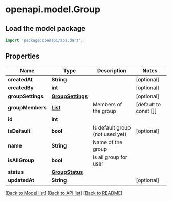 # openapi.model.Group

## Load the model package
```dart
import 'package:openapi/api.dart';
```

## Properties
Name | Type | Description | Notes
------------ | ------------- | ------------- | -------------
**createdAt** | **String** |  | [optional] 
**createdBy** | **int** |  | [optional] 
**groupSettings** | [**GroupSettings**](GroupSettings.md) |  | [optional] 
**groupMembers** | [**List<GroupMember>**](GroupMember.md) | Members of the group | [default to const []]
**id** | **int** |  | 
**isDefault** | **bool** | Is default group (not used yet) | [optional] 
**name** | **String** | Name of the group | 
**isAllGroup** | **bool** | Is all group for user | 
**status** | [**GroupStatus**](GroupStatus.md) |  | 
**updatedAt** | **String** |  | [optional] 

[[Back to Model list]](../README.md#documentation-for-models) [[Back to API list]](../README.md#documentation-for-api-endpoints) [[Back to README]](../README.md)


